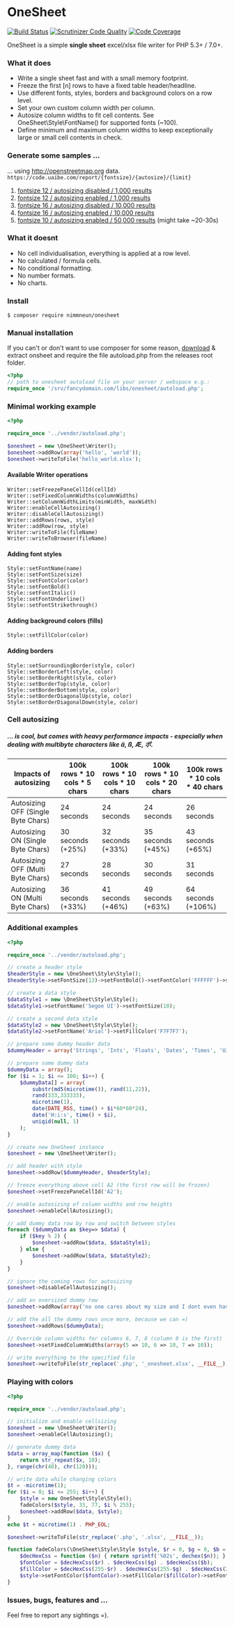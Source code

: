 # OneSheet

[![Build Status](https://travis-ci.org/nimmneun/onesheet.svg?branch=master)](https://travis-ci.org/nimmneun/onesheet)
[![Scrutinizer Code Quality](https://scrutinizer-ci.com/g/nimmneun/onesheet/badges/quality-score.png?b=master)](https://scrutinizer-ci.com/g/nimmneun/onesheet/?branch=master)
[![Code Coverage](https://scrutinizer-ci.com/g/nimmneun/onesheet/badges/coverage.png?b=master)](https://scrutinizer-ci.com/g/nimmneun/onesheet/?branch=master)

OneSheet is a simple **single sheet** excel/xlsx file writer for PHP 5.3+ / 7.0+.

### What it does
- Write a single sheet fast and with a small memory footprint.
- Freeze the first [n] rows to have a fixed table header/headline.
- Use different fonts, styles, borders and background colors on a row level.
- Set your own custom column width per column.
- Autosize column widths to fit cell contents. See OneSheet\Style\FontName() for supported fonts (~100).
- Define minimum and maximum column widths to keep exceptionally large or small cell contents in check.

### Generate some samples ...
... using http://openstreetmap.org data.
```https://code.uaibe.com/report/{fontsize}/{autosize}/{limit}```
1. [fontsize 12 / autosizing disabled / 1,000 results](https://code.uaibe.com/report/12/0/1000)
2. [fontsize 12 / autosizing enabled / 1,000 results](https://code.uaibe.com/report/12/1/1000)
3. [fontsize 16 / autosizing disabled / 10,000 results](https://code.uaibe.com/report/16/0/10000)
4. [fontsize 16 / autosizing enabled / 10,000 results](https://code.uaibe.com/report/16/1/10000)
5. [fontsize 10 / autosizing enabled / 50,000 results](https://code.uaibe.com/report/10/1/50000) (might take ~20-30s)

### What it doesnt
- No cell individualisation, everything is applied at a row level.
- No calculated / formula cells.
- No conditional formatting.
- No number formats.
- No charts.

### Install
```
$ composer require nimmneun/onesheet
```

### Manual installation
If you can't or don't want to use composer for some reason,
[download](https://github.com/nimmneun/onesheet/releases/latest) & extract onsheet and require the file autoload.php from the releases root folder.
```php
<?php
// path to onesheet autoload file on your server / webspace e.g.:
require_once '/srv/fancydomain.com/libs/onesheet/autoload.php';
```

### Minimal working example
```php
<?php

require_once '../vendor/autoload.php';

$onesheet = new \OneSheet\Writer();
$onesheet->addRow(array('hello', 'world'));
$onesheet->writeToFile('hello_world.xlsx');
```

#### Available Writer operations
```
Writer::setFreezePaneCellId(cellId)
Writer::setFixedColumnWidths(columnWidths)
Writer::setColumnWidthLimits(minWidth, maxWidth)
Writer::enableCellAutosizing()
Writer::disableCellAutosizing()
Writer::addRows(rows, style)
Writer::addRow(row, style)
Writer::writeToFile(fileName)
Writer::writeToBrowser(fileName)
```

#### Adding font styles
```
Style::setFontName(name)
Style::setFontSize(size)
Style::setFontColor(color)
Style::setFontBold()
Style::setFontItalic()
Style::setFontUnderline()
Style::setFontStrikethrough()
```
#### Adding background colors (fills)
```
Style::setFillColor(color)
```

#### Adding borders
```
Style::setSurroundingBorder(style, color)
Style::setBorderLeft(style, color)
Style::setBorderRight(style, color)
Style::setBorderTop(style, color)
Style::setBorderBottom(style, color)
Style::setBorderDiagonalUp(style, color)
Style::setBorderDiagonalDown(style, color)
```

### Cell autosizing
##### ... is cool, but comes with heavy performance impacts - especially when dealing with multibyte characters like ä, ß, Æ, ポ.
| Impacts of autosizing                 | 100k rows * 10 cols * 5 chars | 100k rows * 10 cols * 10 chars | 100k rows * 10 cols * 20 chars | 100k rows * 10 cols * 40 chars |
| ------------------------------------- | ----------------------------- | ------------------------------ | ------------------------------ | ------------------------------ |
| Autosizing OFF (Single Byte Chars)    | 24 seconds                    | 24 seconds                     | 24 seconds                     | 26 seconds                     |
| Autosizing ON  (Single Byte Chars)    | 30 seconds (+25%)             | 32 seconds (+33%)              | 35 seconds (+45%)              | 43 seconds (+65%)              |
| Autosizing OFF (Multi Byte Chars)     | 27 seconds                    | 28 seconds                     | 30 seconds                     | 31 seconds                     |
| Autosizing ON  (Multi Byte Chars)     | 36 seconds (+33%)             | 41 seconds (+46%)              | 49 seconds (+63%)              | 64 seconds (+106%)             |

### Additional examples
```php
<?php

require_once '../vendor/autoload.php';

// create a header style
$headerStyle = new \OneSheet\Style\Style();
$headerStyle->setFontSize(13)->setFontBold()->setFontColor('FFFFFF')->setFillColor('777777');

// create a data style
$dataStyle1 = new \OneSheet\Style\Style();
$dataStyle1->setFontName('Segoe UI')->setFontSize(10);

// create a second data style
$dataStyle2 = new \OneSheet\Style\Style();
$dataStyle2->setFontName('Arial')->setFillColor('F7F7F7');

// prepare some dummy header data
$dummyHeader = array('Strings', 'Ints', 'Floats', 'Dates', 'Times', 'Uids');

// prepare some dummy data
$dummyData = array();
for ($i = 1; $i <= 100; $i++) {
    $dummyData[] = array(
        substr(md5(microtime()), rand(11,22)),
        rand(333,333333),
        microtime(1),
        date(DATE_RSS, time() + $i*60*60*24),
        date('H:i:s', time() + $i),
        uniqid(null, 1)
    );
}

// create new OneSheet instance
$onesheet = new \OneSheet\Writer();

// add header with style
$onesheet->addRow($dummyHeader, $headerStyle);

// freeze everything above cell A2 (the first row will be frozen)
$onesheet->setFreezePaneCellId('A2');

// enable autosizing of column widths and row heights
$onesheet->enableCellAutosizing();

// add dummy data row by row and switch between styles
foreach ($dummyData as $key=> $data) {
    if ($key % 2) {
        $onesheet->addRow($data, $dataStyle1);
    } else {
        $onesheet->addRow($data, $dataStyle2);
    }
}

// ignore the coming rows for autosizing
$onesheet->disableCellAutosizing();

// add an oversized dummy row
$onesheet->addRow(array('no one cares about my size and I dont even have a special style!'));

// add the all the dummy rows once more, because we can =)
$onesheet->addRows($dummyData);

// Override column widths for columns 6, 7, 8 (column 0 is the first)
$onesheet->setFixedColumnWidths(array(5 => 10, 6 => 10, 7 => 10));

// write everything to the specified file
$onesheet->writeToFile(str_replace('.php', '_onesheet.xlsx', __FILE__));
```

### Playing with colors
```php
<?php

require_once '../vendor/autoload.php';

// initialize and enable cellsizing
$onesheet = new \OneSheet\Writer();
$onesheet->enableCellAutosizing();

// generate dummy data
$data = array_map(function ($x) {
    return str_repeat($x, 10);
}, range(chr(40), chr(120)));

// write data while changing colors
$t = -microtime(1);
for ($i = 0; $i <= 255; $i++) {
    $style = new OneSheet\Style\Style();
    fadeColors($style, 33, 77, $i % 255);
    $onesheet->addRow($data, $style);
}
echo $t + microtime(1) . PHP_EOL;

$onesheet->writeToFile(str_replace('.php', '.xlsx', __FILE__));

function fadeColors(\OneSheet\Style\Style $style, $r = 0, $g = 0, $b = 0) {
    $decHexCss = function ($n) { return sprintf('%02s', dechex($n)); };
    $fontColor = $decHexCss($r) . $decHexCss($g) . $decHexCss($b);
    $fillColor = $decHexCss(255-$r) . $decHexCss(255-$g) . $decHexCss(255-$b);
    $style->setFontColor($fontColor)->setFillColor($fillColor)->setFontSize(9);
}
```

### Issues, bugs, features and ...
Feel free to report any sightings =).
